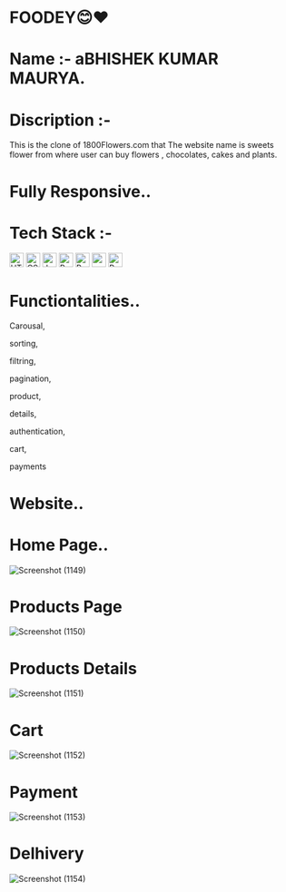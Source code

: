 
# FOODEY😊❤️
# Name :- aBHISHEK KUMAR MAURYA.

# Discription :- 
This is the clone of 1800Flowers.com that 
The website name is sweets flower from where user can buy flowers , chocolates, cakes and plants.

# Fully Responsive..
# Tech Stack :-

  <img src="https://img.shields.io/badge/HTML5-282C34?logo=html5&logoColor=E34F26" alt="HTML5 logo" title="HTML5" height="25" />
   <img src="https://img.shields.io/badge/CSS3-282C34?logo=css3&logoColor=1572B6" alt="CSS3 logo" title="CSS3" height="25" />
<img src="https://img.shields.io/badge/JavaScript-282C34?logo=javascript&logoColor=F7DF1E" alt="JavaScript logo" title="JavaScript" height="25" />
<img src="https://img.shields.io/badge/React -282C34?logo=react&logoColor=61DAFB" alt="React Native logo" title="React" height="25" />
   <img src="https://img.shields.io/badge/ChakaraUI -282C34?logo=chakraui&logoColor=61DAFB" alt="React  logo" title="React" height="25" />
   <img src="https://img.shields.io/badge/React_Router-282C34?logo=react-router&logoColor=E34F26" alt="react logo" title="React Router" height="25" />
   <img src="https://img.shields.io/badge/Axios-282C34?logo=axios&logoColor=764ABC" alt="Redux logo" title="Redux" height="25" />


# Functiontalities..
Carousal,

sorting,

filtring,

pagination,

product,

details,

authentication,

cart,

payments

# Website..

# Home Page..
![Screenshot (1149)](https://user-images.githubusercontent.com/106812942/221487227-7d71d56f-d5d3-432d-b0ad-693a459128db.png)

# Products Page
![Screenshot (1150)](https://user-images.githubusercontent.com/106812942/221487682-0ee6a2ba-f81a-461e-b739-c45e02e4510b.png)


# Products Details
![Screenshot (1151)](https://user-images.githubusercontent.com/106812942/221487718-00319f76-4d5f-4235-be50-e02c1c6ee08a.png)

# Cart
![Screenshot (1152)](https://user-images.githubusercontent.com/106812942/221487747-34b7ed38-4743-4eb7-af27-549cfd0c74d0.png)

# Payment
![Screenshot (1153)](https://user-images.githubusercontent.com/106812942/221487830-0e5b289d-3826-4da8-8d68-049d1a6ae879.png)

# Delhivery
![Screenshot (1154)](https://user-images.githubusercontent.com/106812942/221487890-94abb563-f91f-4216-8e60-a1f51e996bec.png)
